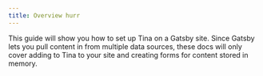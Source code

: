 ```yaml
---
title: Overview hurr
---
```


This guide will show you how to set up Tina on a Gatsby site. Since Gatsby lets you pull content in from multiple data sources, these docs will only cover adding to Tina to your site and creating forms for content stored in memory.

<!--
> **The Finished Product**
>
> The repository at [dwalkr/next-tina-blog-starter](https://github.com/dwalkr/next-tina-blog-starter) contains the end product of this guide. Feel free to fork it and follow along!
-->
